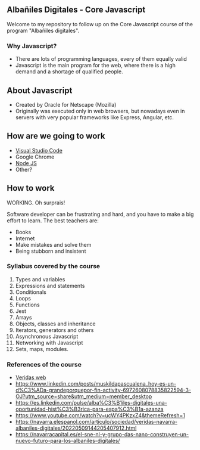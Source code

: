 ## Albañiles Digitales - Core Javascript

Welcome to my repository to follow up on the Core Javascript course of the program
"Albañiles digitales".

### Why Javascript?

- There are lots of programming languages, every of them equally valid
- Javascript is the main program for the web, where there is a high demand and a shortage of qualified people.

## About Javascript

- Created by Oracle for Netscape (Mozilla)
- Originally was executed only in web browsers, but nowadays even in servers with very popular frameworks like Express, Angular, etc.

## How are we going to work

- [Visual Studio Code](https://code.visualstudio.com/)
- Google Chrome
- [Node JS](https://nodejs.org/es/)
- Other?

## How to work

WORKING. Oh surprais!

Software developer can be frustrating and hard, and you have to make a big effort
to learn.
The best teachers are:
- Books
- Internet
- Make mistakes and solve them
- Being stubborn and insistent

### Syllabus covered by the course

1. Types and variables
2. Expressions and statements
3. Conditionals
4. Loops
5. Functions
6. Jest
7. Arrays
8. Objects, classes and inheritance
9. Iterators, generators and others
10. Asynchronous Javascript
11. Networking with Javascript
12. Sets, maps, modules.

### References of the course

- [Veridas web](https://veridas.com/albaniles-digitales/)
- https://www.linkedin.com/posts/muskildapascualena_hoy-es-un-d%C3%ADa-grandeporquepor-fin-activity-6972608078835822594-3-OJ?utm_source=share&utm_medium=member_desktop
- https://es.linkedin.com/pulse/alba%C3%B1iles-digitales-una-oportunidad-hist%C3%B3rica-para-espa%C3%B1a-azanza
- https://www.youtube.com/watch?v=ucWY4PKzxZ4&themeRefresh=1
- https://navarra.elespanol.com/articulo/sociedad/veridas-navarra-albaniles-digitales/20220509144205407912.html
- https://navarracapital.es/el-sne-nl-y-grupo-das-nano-construyen-un-nuevo-futuro-para-los-albaniles-digitales/
